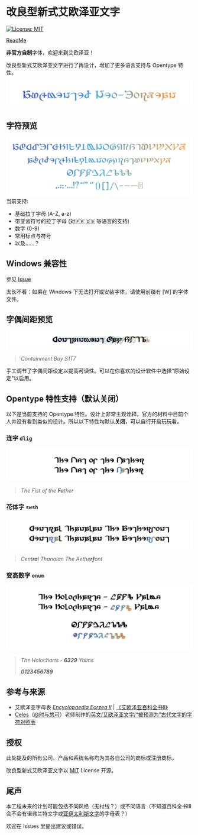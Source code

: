 # 改良型新式艾欧泽亚文字
[![License: MIT](https://img.shields.io/badge/License-MIT-yellow.svg)](https://opensource.org/licenses/MIT)

[ReadMe](README.md)

**非官方自制**字体，欢迎来到艾欧泽亚！

改良型新式艾欧泽亚文字进行了再设计，增加了更多语言支持与 Opentype 特性。

![Augmented Neo-Eorzea](preview/Title.svg)

## 字符预览

![字母表](preview/Glyphs.svg)
当前支持:
- 基础拉丁字母 (A-Z, a-z)
- 带变音符号的拉丁字母 (对🇫🇷 🇩🇪 等语言的支持)
- 数字 (0-9)
- 常用标点与符号
- 以及……？

## Windows 兼容性

参见 [Issue](https://github.com/karaipsum/Postulated-Proto-Alphabet/issues/1#issue-2312178558)

太长不看：如果在 Windows 下无法打开或安装字体，请使用前缀有 [W] 的字体文件。

## 字偶间距预览

![字偶间距](preview/Kerning.svg)
> _Containment Bay S1T7_

手工调节了字偶间距设定以提高可读性。可以在你喜欢的设计软件中选择“原始设定”以启用。

## Opentype 特性支持（默认关闭）

以下是当前支持的 Opentype 特性。设计上非常主观诠释，官方的材料中目前个人并没有看到类似的设计。所以以下特性均默认**关闭**，可以自行开启玩玩看。

### 连字 `dlig`

![dlig](preview/Ligature.svg)
> _The Fist of the **Fa**ther_

### 花体字 `swsh`

![swsh](preview/Swash.svg)
> _Cent**ra**l Thanalan The Aethe**rf**ont_

### 变高数字 `onum`

![onum](preview/OSF.svg)
> _The Holocharts - **6329** Yalms_
>
> _**0123456789**_

## 参考与来源

- 艾欧泽亚字母表 [_Encyclopaedia Eorzea II_](https://sqex.to/giPAn) | [《艾欧泽亚百科全书II》](https://www.taobao.com/list/item/635215701689.htm)
- [Celes](https://club.huijiwiki.com/wiki/%E7%89%B9%E6%AE%8A:%E9%A9%BE%E9%A9%B6%E5%AE%A4#/user/45979/main)（[@时与悠可](https://weibo.com/u/3506214112)）老师制作的[英文/艾欧泽亚文字/“被预测为”古代文字的字符对照表](https://weibo.com/3506214112/NkPbor2Iz)

## 授权

此处提及的所有公司、产品和系统名称均为其各自公司的商标或注册商标。

改良型新式艾欧泽亚文字以 [MIT](LICENSE) License 开源。

## 尾声

本工程未来的计划可能包括不同风格（无衬线？）或不同语言（不知道百科全书III会不会有诺弗兰特文字或[亚伊太利斯文字](https://github.com/karaipsum/Postulated-Proto-Alphabet)的字母表？）

欢迎在 Issues 里提出建议或错误。